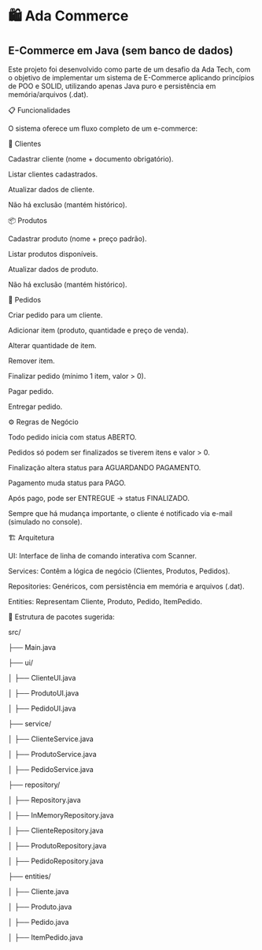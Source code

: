 # 🛍️ Ada Commerce

## E-Commerce em Java (sem banco de dados)

Este projeto foi desenvolvido como parte de um desafio da Ada Tech, com o objetivo de implementar um sistema de E-Commerce aplicando princípios de POO e SOLID, utilizando apenas Java puro e persistência em memória/arquivos (.dat).

📋 Funcionalidades

O sistema oferece um fluxo completo de um e-commerce:

👤 Clientes

Cadastrar cliente (nome + documento obrigatório).

Listar clientes cadastrados.

Atualizar dados de cliente.

Não há exclusão (mantém histórico).

📦 Produtos

Cadastrar produto (nome + preço padrão).

Listar produtos disponíveis.

Atualizar dados de produto.

Não há exclusão (mantém histórico).

🛒 Pedidos

Criar pedido para um cliente.

Adicionar item (produto, quantidade e preço de venda).

Alterar quantidade de item.

Remover item.

Finalizar pedido (mínimo 1 item, valor > 0).

Pagar pedido.

Entregar pedido.

⚙️ Regras de Negócio

Todo pedido inicia com status ABERTO.

Pedidos só podem ser finalizados se tiverem itens e valor > 0.

Finalização altera status para AGUARDANDO PAGAMENTO.

Pagamento muda status para PAGO.

Após pago, pode ser ENTREGUE → status FINALIZADO.

Sempre que há mudança importante, o cliente é notificado via e-mail (simulado no console).

🏗️ Arquitetura

UI: Interface de linha de comando interativa com Scanner.

Services: Contêm a lógica de negócio (Clientes, Produtos, Pedidos).

Repositories: Genéricos, com persistência em memória e arquivos (.dat).

Entities: Representam Cliente, Produto, Pedido, ItemPedido.

📂 Estrutura de pacotes sugerida:

src/

 ├── Main.java
 
 ├── ui/
 
 │    ├── ClienteUI.java
 
 │    ├── ProdutoUI.java
 
 │    ├── PedidoUI.java
 
 ├── service/
 
 │    ├── ClienteService.java
 
 │    ├── ProdutoService.java
 
 │    ├── PedidoService.java
 
 ├── repository/
 
 │    ├── Repository.java
 
 │    ├── InMemoryRepository.java
 
 │    ├── ClienteRepository.java
 
 │    ├── ProdutoRepository.java
 
 │    ├── PedidoRepository.java
 
 ├── entities/
 
 │   ├── Cliente.java
      
 │   ├── Produto.java
      
 │   ├── Pedido.java
      
 │  ├── ItemPedido.java

